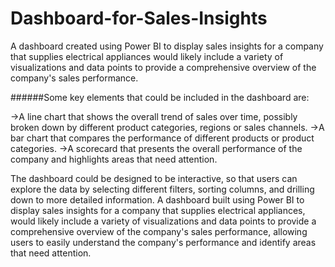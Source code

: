 # Dashboard-for-Sales-Insights
A dashboard created using Power BI to display sales insights for a company that supplies electrical appliances would likely include a variety of visualizations and data points to provide a comprehensive overview of the company's sales performance.

######Some key elements that could be included in the dashboard are:

->A line chart that shows the overall trend of sales over time, possibly broken down by different product categories, regions or sales channels.
->A bar chart that compares the performance of different products or product categories.
->A scorecard that presents the overall performance of the company and highlights areas that need attention.

The dashboard could be designed to be interactive, so that users can explore the data by selecting different filters, sorting columns, and drilling down to more detailed information.
A dashboard built using Power BI to display sales insights for a company that supplies electrical appliances, would likely include a variety of visualizations and data points to provide a comprehensive overview of the company's sales performance, allowing users to easily understand the company's performance and identify areas that need attention.
